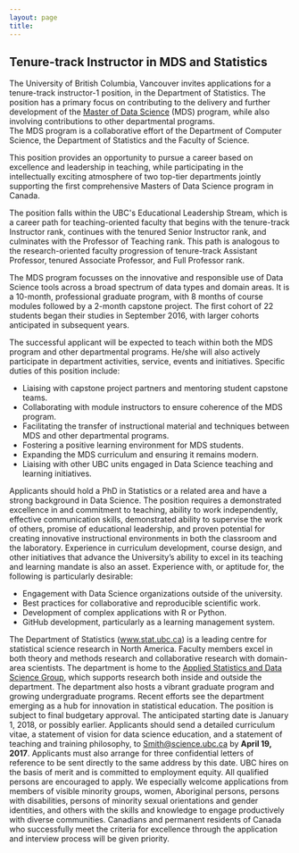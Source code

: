 ```yaml
---
layout: page
title: 
---
```


## Tenure-track Instructor in MDS and Statistics

The University of British Columbia, Vancouver invites applications for a tenure-track instructor-1 position, 
in the Department of Statistics.  The position has a primary focus on contributing to the delivery and further 
development of the [Master of Data Science](http://masterdatascience.science.ubc.ca/) (MDS) program, 
while also involving contributions to other departmental programs.  
The MDS program is a collaborative effort of the Department of Computer Science, the Department of Statistics and the Faculty of Science. 

This position provides an opportunity to pursue a career based on excellence and leadership in teaching, while participating in the intellectually exciting atmosphere of two top-tier departments jointly supporting the first comprehensive Masters of Data Science program in Canada.

The position falls within the UBC's Educational Leadership Stream, which is a career path for teaching-oriented faculty that begins with the tenure-track Instructor rank, continues with the tenured Senior Instructor rank, and culminates with the Professor of Teaching rank. This path is analogous to the research-oriented faculty progression of tenure-track Assistant Professor, tenured Associate Professor, and Full Professor rank.

The MDS program focusses on the innovative and responsible use of Data Science tools across a broad spectrum of data types and domain areas. It is a 10-month, professional graduate program, with 8 months of course modules followed by a 2-month capstone project.  The first cohort of 22 students began their studies in September 2016, with larger cohorts anticipated in subsequent years.

The successful applicant will be expected to teach within both the MDS program and other departmental programs.  He/she will also actively participate in department activities, service, events and initiatives. Specific duties of this position include:
-	Liaising with capstone project partners and mentoring student capstone teams.
-	Collaborating with module instructors to ensure coherence of the MDS program.
-	Facilitating the transfer of instructional material and techniques between MDS and other departmental programs.
-	Fostering a positive learning environment for MDS students.
-	Expanding the MDS curriculum and ensuring it remains modern. 
-	Liaising with other UBC units engaged in Data Science teaching and learning initiatives. 

Applicants should hold a PhD in Statistics or a related area and have a strong background in Data Science. The position requires a demonstrated excellence in and commitment to teaching, ability to work independently, effective communication skills, demonstrated ability to supervise the work of others, promise of educational leadership, and proven potential for creating innovative instructional environments in both the classroom and the laboratory. Experience in curriculum development, course design, and other initiatives that advance the University’s ability to excel in its teaching and learning mandate is also an asset.
Experience with, or aptitude for, the following is particularly desirable:

-	Engagement with Data Science organizations outside of the university.
-	Best practices for collaborative and reproducible scientific work.
-	Development of complex applications with R or Python.
-	GitHub development, particularly as a learning management system.

The Department of Statistics (www.stat.ubc.ca) is a leading centre for statistical science research in North America. 
Faculty members excel in both theory and methods research and collaborative research with domain-area scientists. 
The department is home to the [Applied Statistics and Data Science Group](http://asda.stat.ubc.ca/), which supports research both inside and outside the department. The department also hosts a vibrant graduate program and growing undergraduate programs. Recent efforts see the department emerging as a hub for innovation in statistical education.
The position is subject to final budgetary approval. 
The anticipated starting date is January 1, 2018, or possibly earlier.
Applicants should send a detailed curriculum vitae, a statement of vision for data science education, 
and a statement of teaching and training philosophy, to Smith@science.ubc.ca 
by **April 19, 2017**. Applicants must also arrange for three confidential letters of reference to be sent directly to the same address by this date.
UBC hires on the basis of merit and is committed to employment equity. All qualified persons are encouraged to apply. We especially welcome applications from members of visible minority groups, women, Aboriginal persons, persons with disabilities, persons of minority sexual orientations and gender identities, and others with the skills and knowledge to engage productively with diverse communities. Canadians and permanent residents of Canada who successfully meet the criteria for excellence through the application and interview process will be given priority.

